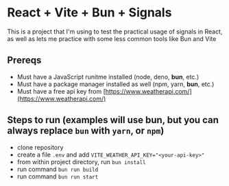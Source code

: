 # React + Vite + Bun + Signals

This is a project that I'm using to test the practical usage of signals in React, as well as lets me practice with some less common tools like Bun and Vite

## Prereqs

- Must have a JavaScript runitme installed (node, deno, **bun**, etc.)
- Must have a package manager installed as well (npm, yarn, **bun**, etc.)
- Must have a free api key from [https://www.weatherapi.com/](https://www.weatherapi.com/)

## Steps to run (examples will use **bun**, but you can always replace `bun` with `yarn`, or `npm`)

- clone repository
- create a file `.env` and add `VITE_WEATHER_API_KEY="<your-api-key>"`
- from within project directory, run `bun install`
- run command `bun run build`
- run command `bun run start`
